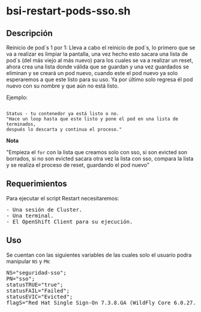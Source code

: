 # bsi-restart-pods-sso.sh

Descripción
-

<p>Reinicio de pod´s 1 por 1: Lleva a cabo el reinicio 
de pod´s, lo primero que se va a realizar es limpiar la pantalla,
una vez hecho esto sacara una lista de pod´s (del más viejo al más nuevo)
para los cuales se va a realizar un reset, ahora crea una lista donde válida que se guardan
y una vez guardados se eliminan y se creará un pod nuevo, cuando 
este el pod nuevo ya solo esperaremos a que este listo para su uso.
Ya por último solo regresa él pod nuevo con su nombre y que aún no está listo.</p>
<p>
Ejemplo:</p>
<code>
Status - tu contenedor ya está listo o no.
"Hace un loop hasta que este listo y pone el pod en una lista de terminados,
después lo descarta y continua el proceso."
</code>
 <p><strong>Nota</p></strong>
 <p>
"Empieza el <code>for</code> con la lista que creamos solo con sso,
si son evicted son borrados, si no son evicted sacara otra vez 
la lista con sso, compara la lista y se realiza el proceso de reset,
guardando el pod nuevo"
</p>

Requerimientos
-

<p>Para ejecutar el script Restart necesitaremos:
</p>
<pre>
- Una sesión de Cluster.
- Una terminal.
- El OpenShift Client para su ejecución.
</pre>


Uso
-
<p> Se cuentan con las siguientes variables de las cuales solo el usuario podra manipular <code>NS</code> y <code>PN</code>:</p>
<pre>
NS="seguridad-sso";
PN="sso";
statusTRUE="true";
statusFAIL="Failed";
statusEVIC="Evicted";
flagS="Red Hat Single Sign-On 7.3.8.GA (WildFly Core 6.0.27.Final-redhat-00001) started in";
</pre>

 






